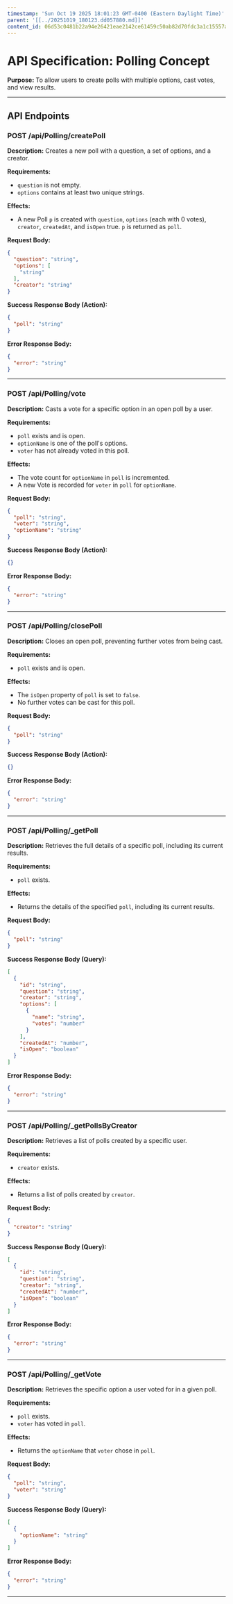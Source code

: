 ```yaml
---
timestamp: 'Sun Oct 19 2025 18:01:23 GMT-0400 (Eastern Daylight Time)'
parent: '[[../20251019_180123.dd057880.md]]'
content_id: 06d53c0481b22a94e26421eae2142ce61459c50ab82d70fdc3a1c15557a608d6
---
```


# API Specification: Polling Concept

**Purpose:** To allow users to create polls with multiple options, cast votes, and view results.

***

## API Endpoints

### POST /api/Polling/createPoll

**Description:** Creates a new poll with a question, a set of options, and a creator.

**Requirements:**

* `question` is not empty.
* `options` contains at least two unique strings.

**Effects:**

* A new Poll `p` is created with `question`, `options` (each with 0 votes), `creator`, `createdAt`, and `isOpen` true. `p` is returned as `poll`.

**Request Body:**

```json
{
  "question": "string",
  "options": [
    "string"
  ],
  "creator": "string"
}
```

**Success Response Body (Action):**

```json
{
  "poll": "string"
}
```

**Error Response Body:**

```json
{
  "error": "string"
}
```

***

### POST /api/Polling/vote

**Description:** Casts a vote for a specific option in an open poll by a user.

**Requirements:**

* `poll` exists and is open.
* `optionName` is one of the poll's options.
* `voter` has not already voted in this poll.

**Effects:**

* The vote count for `optionName` in `poll` is incremented.
* A new Vote is recorded for `voter` in `poll` for `optionName`.

**Request Body:**

```json
{
  "poll": "string",
  "voter": "string",
  "optionName": "string"
}
```

**Success Response Body (Action):**

```json
{}
```

**Error Response Body:**

```json
{
  "error": "string"
}
```

***

### POST /api/Polling/closePoll

**Description:** Closes an open poll, preventing further votes from being cast.

**Requirements:**

* `poll` exists and is open.

**Effects:**

* The `isOpen` property of `poll` is set to `false`.
* No further votes can be cast for this poll.

**Request Body:**

```json
{
  "poll": "string"
}
```

**Success Response Body (Action):**

```json
{}
```

**Error Response Body:**

```json
{
  "error": "string"
}
```

***

### POST /api/Polling/\_getPoll

**Description:** Retrieves the full details of a specific poll, including its current results.

**Requirements:**

* `poll` exists.

**Effects:**

* Returns the details of the specified `poll`, including its current results.

**Request Body:**

```json
{
  "poll": "string"
}
```

**Success Response Body (Query):**

```json
[
  {
    "id": "string",
    "question": "string",
    "creator": "string",
    "options": [
      {
        "name": "string",
        "votes": "number"
      }
    ],
    "createdAt": "number",
    "isOpen": "boolean"
  }
]
```

**Error Response Body:**

```json
{
  "error": "string"
}
```

***

### POST /api/Polling/\_getPollsByCreator

**Description:** Retrieves a list of polls created by a specific user.

**Requirements:**

* `creator` exists.

**Effects:**

* Returns a list of polls created by `creator`.

**Request Body:**

```json
{
  "creator": "string"
}
```

**Success Response Body (Query):**

```json
[
  {
    "id": "string",
    "question": "string",
    "creator": "string",
    "createdAt": "number",
    "isOpen": "boolean"
  }
]
```

**Error Response Body:**

```json
{
  "error": "string"
}
```

***

### POST /api/Polling/\_getVote

**Description:** Retrieves the specific option a user voted for in a given poll.

**Requirements:**

* `poll` exists.
* `voter` has voted in `poll`.

**Effects:**

* Returns the `optionName` that `voter` chose in `poll`.

**Request Body:**

```json
{
  "poll": "string",
  "voter": "string"
}
```

**Success Response Body (Query):**

```json
[
  {
    "optionName": "string"
  }
]
```

**Error Response Body:**

```json
{
  "error": "string"
}
```

***
